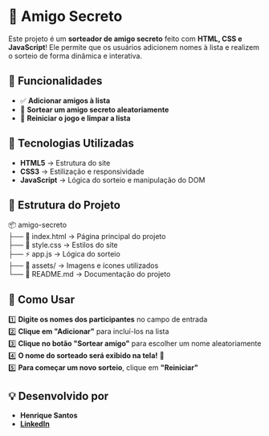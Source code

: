 # 🎁 Amigo Secreto  

Este projeto é um **sorteador de amigo secreto** feito com **HTML, CSS e JavaScript**! Ele permite que os usuários adicionem nomes à lista e realizem o sorteio de forma dinâmica e interativa.  

## 🚀 Funcionalidades  

- ✅ **Adicionar amigos à lista**  
- 🎲 **Sortear um amigo secreto aleatoriamente**  
- 🔄 **Reiniciar o jogo e limpar a lista**

## 🎨 Tecnologias Utilizadas  

- **HTML5** → Estrutura do site  
- **CSS3** → Estilização e responsividade  
- **JavaScript** → Lógica do sorteio e manipulação do DOM

## 📂 Estrutura do Projeto  

📦 amigo-secreto  
├── 📄 index.html → Página principal do projeto  
├── 🎨 style.css → Estilos do site  
├── ⚡ app.js → Lógica do sorteio  
├── 📁 assets/ → Imagens e ícones utilizados  
└── 📄 README.md → Documentação do projeto  

## 🎲 Como Usar  

1️⃣ **Digite os nomes dos participantes** no campo de entrada  
2️⃣ **Clique em "Adicionar"** para incluí-los na lista  
3️⃣ **Clique no botão "Sortear amigo"** para escolher um nome aleatoriamente  
4️⃣ **O nome do sorteado será exibido na tela!** 🎉  
5️⃣ **Para começar um novo sorteio**, clique em **"Reiniciar"**  

## 💡 Desenvolvido por  

- **Henrique Santos**  
- **[LinkedIn](https://www.linkedin.com/in/dev-henriqueo-santos/)**  




